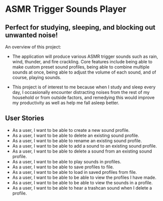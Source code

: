 # ASMR Trigger Sounds Player

## Perfect for studying, sleeping, and blocking out unwanted noise!

An overview of this project:
- The application will produce various ASMR trigger sounds such as rain, wind, thunder,
  and fire crackling. Core features include being able to make custom preset sound 
  profiles, being able to combine multiple sounds at once, being able to adjust the 
  volume of each sound, and of course, playing sounds.
  
- This project is of interest to me because when I study and sleep every day,
  I occasionally encounter distracting noises from the rest of my household or
  from outside factors, and remedying this would improve my productivity as well
  as help me fall asleep better.
  
## User Stories
- As a user, I want to be able to create a new sound profile.
- As a user, I want to be able to delete an existing sound profile.
- As a user, I want to be able to rename an existing sound profile.
- As a user, I want to be able to add a sound to an existing sound profile.
- As a user, I want to be able to delete a sound from an existing sound profile.
- As a user, I want to be able to play sounds in profiles.
- As a user, I want to be able to save profiles to file.
- As a user, I want to be able to load in saved profiles from file.
- As a user, I want to be able to be able to view the profiles I have made.
- As a user, I want to be able to be able to view the sounds in a profile.
- As a user, I want to be able to hear a trashcan sound when I delete a profile.